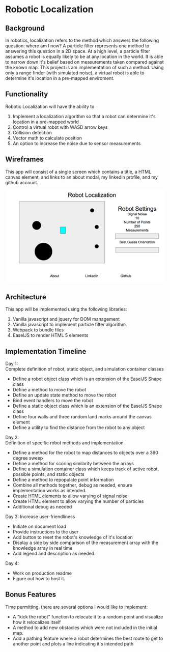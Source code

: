 # Robotic Localization

## Background
In robotics, localization refers to the method which answers the following question: where am I now? A particle filter represents one method to answering this question in a 2D space. At a high level, a particle filter assumes a robot is equally likely to be at any location in the world. It is able to narrow down it's belief based on measurements taken compared against the known map. This project is am implementation of such a method. Using only a range finder (with simulated noise), a virtual robot is able to determine it's location in a pre-mapped enviroment.

## Functionality
Robotic Localization will have the ability to

1. Implement a localization algorithm so that a robot can determine it's location in a pre-mapped world
1. Control a virtual robot with WASD arrow keys
1. Collision detection
1. Vector math to calculate position
1. An option to increase the noise due to sensor measurements

## Wireframes
This app will consist of a single screen which contains a title, a HTML canvas element, and links to an about modal, my linkedin profile, and my github account.

![img](wireframe.png)


## Architecture
This app will be implemented using the following libraries:

1. Vanilla javascript and jquery for DOM management
1. Vanilla javascript to implement particle filter algorithm.
1. Webpack to bundle files
1. EaselJS to render HTML 5 elements

## Implementation Timeline
Day 1:  
Complete definition of robot, static object, and simulation container classes
* Define a robot object class which is an extension of the EaselJS Shape class
* Define a method to move the robot
* Define an update state method to move the robot
* Bind event handlers to move the robot
* Define a static object class which is an extension of the EaselJS Shape class
* Define four walls and three random land marks around the canvas element
* Define a utility to find the distance from the robot to any object

Day 2:  
Definition of specific robot methods and implementation
* Define a method for the robot to map distances to objects over a 360 degree sweep
* Define a method for scoring similarity between the arrays
* Define a simulation container class which keeps track of active robot, possible points, and static objects
* Define a method to repopulate point information
* Combine all methods together, debug as needed, ensure implementation works as intended.
* Create HTML elements to allow varying of signal noise
* Create HTML element to allow varying the number of particles
* Additional debug as needed

Day 3:
Increase user-friendliness
* Initiate on document load
* Provide instructions to the user
* Add button to reset the robot's knowledge of it's location
* Display a side by side comparison of the measurement array with the knowledge array in real time
* Add legend and description as needed.

Day 4:
* Work on production readme
* Figure out how to host it.

## Bonus Features
Time permitting, there are several options I would like to implement:
* A "kick the robot" function to relocate it to a random point and visualize how it relocalizes itself
* A method to add new obstacles which were not included in the initial map.
* Add a pathing feature where a robot determines the best route to get to another point and plots a line indicating it's intended path

